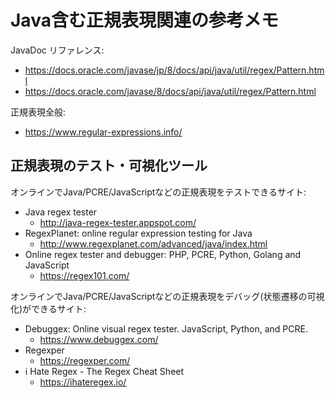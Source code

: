 # Java含む正規表現関連の参考メモ

JavaDoc リファレンス:

- https://docs.oracle.com/javase/jp/8/docs/api/java/util/regex/Pattern.html
- https://docs.oracle.com/javase/8/docs/api/java/util/regex/Pattern.html

正規表現全般:

- https://www.regular-expressions.info/

## 正規表現のテスト・可視化ツール

オンラインでJava/PCRE/JavaScriptなどの正規表現をテストできるサイト:

- Java regex tester
  - http://java-regex-tester.appspot.com/
- RegexPlanet: online regular expression testing for Java
  - http://www.regexplanet.com/advanced/java/index.html
- Online regex tester and debugger: PHP, PCRE, Python, Golang and JavaScript
  - https://regex101.com/

オンラインでJava/PCRE/JavaScriptなどの正規表現をデバッグ(状態遷移の可視化)ができるサイト:

- Debuggex: Online visual regex tester. JavaScript, Python, and PCRE.
  - https://www.debuggex.com/
- Regexper
  - https://regexper.com/
- i Hate Regex - The Regex Cheat Sheet
  - https://ihateregex.io/


